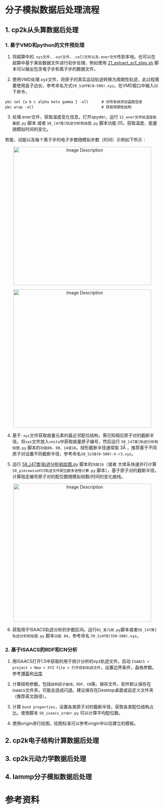 # 分子模拟数据后处理流程

## 1. cp2k从头算数据后处理

### 1. 基于VMD和python的文件预处理

1. 将超算中的`.xyz文件，.out文件，.cell文件以及.ener文件`传到本地。也可以在超算中基于某些数据文件进行初步处理，例如使用 [21_extract_scf_step.sh](https://github.com/Yiwei666/01_python_script/blob/main/21_extract_scf_step.sh) 脚本可以输出包含电子步和离子步的数据文件。

2. 使用VMD处理.xyz文件，将原子的真实运动轨迹转换为周期性轨迹，此过程需要使用盒子边长，参考命名方式`59_SiHfB(0-500).xyz`。在VMD窗口中输入以下命令，

```
pbc set {a b c alpha beta gamma } -all      # 对所有帧添加晶胞信息
pbc wrap -all                               # 获取周期性结构
```

3. 处理.ener文件，获取温度变化信息。打开spyder，运行 `12_ener文件绘温度能量图.py` 脚本 或者 `58_[47类]轨迹分析和绘图.py` 脚本功能 05，获取温度、能量随模拟时间的变化。

势能、动能以及每个离子步的电子步数随模拟步数（时间）示例如下所示：

<p align="center">
<img src="https://19640810.xyz/05_image/01_imageHost/20250220-152114.png" alt="Image Description" width="450">
</p>

<p align="center">
<img src="https://19640810.xyz/05_image/01_imageHost/20250220-151927.png" alt="Image Description" width="450">
</p>



4. 基于`.xyz`文件获取痕量元素的最近邻配位结构，需已知相应原子对的截断半径。将`xyz`文件放入`vesta`中获取痕量原子编号，然后运行 `58_[47类]轨迹分析和绘图.py` 脚本的`功能06、08、14或18`。球形截断半径通常取 3Å ，推荐基于不同原子对设置不同截断半径，参考命名`58_SiVB(0-500)-V-r3.xyz`。


5. 运行 [58_[47类]轨迹分析和绘图.py](https://github.com/Yiwei666/01_python_script/blob/main/58_%5B47%E7%B1%BB%5D%E8%BD%A8%E8%BF%B9%E5%88%86%E6%9E%90%E5%92%8C%E7%BB%98%E5%9B%BE.py) 脚本的`功能16`（或者 大体系快速并行计算 `58_piecewiseXYZ轨迹文件配位数多进程计算.py` 脚本），基于原子对的截断半径，计算指定编号原子对的配位数随模拟帧数/时间的变化曲线。

<p align="center">
<img src="https://19640810.xyz/05_image/01_imageHost/20241021-152552.png" alt="Image Description" width="450">
</p>


6. 获取用于ISAACS轨迹分析的步数区间。运行`02_某几帧.py`脚本或者`58_[47类]轨迹分析和绘图.py` 脚本`功能 04`，参考命名 `59_SiHfB(350-500).xyz`。




### 2. 基于ISAACS的RDF和CN分析

1. 用ISAACS打开1.5中获取的用于统计分析的xyz轨迹文件。启动 `ISAACS > project > New > XYZ file > 打开目标轨迹文件`，设置边界条件，晶格参数。参考[博客](https://github.com/Yiwei666/12_blog/blob/main/666/6-002.md)和[仓库](https://github.com/Yiwei666/01_python_script/blob/main/03_postProcessTool/04_ISAACS/README.md)

2. 计算结构参数。包括`结构因子曲线，RDF，CN`等。保存文件，软件默认保存在isaacs文件夹，可能会造成闪退。建议保存在Desktop桌面或自定义文件夹（推荐英文路径）。

3. 计算 `bond properties`，设置各类原子对的截断半径，获取各类配位结构占比。使用脚本 `56_isaacs_order.py` 可以计算平均配位数。

4. 使用origin进行绘图。绘图标准可以参考origin中以往建立的模板。




## 2. cp2k电子结构计算数据后处理




## 3. cp2k元动力学数据后处理




## 4. lammp分子模拟数据后处理



# 参考资料
